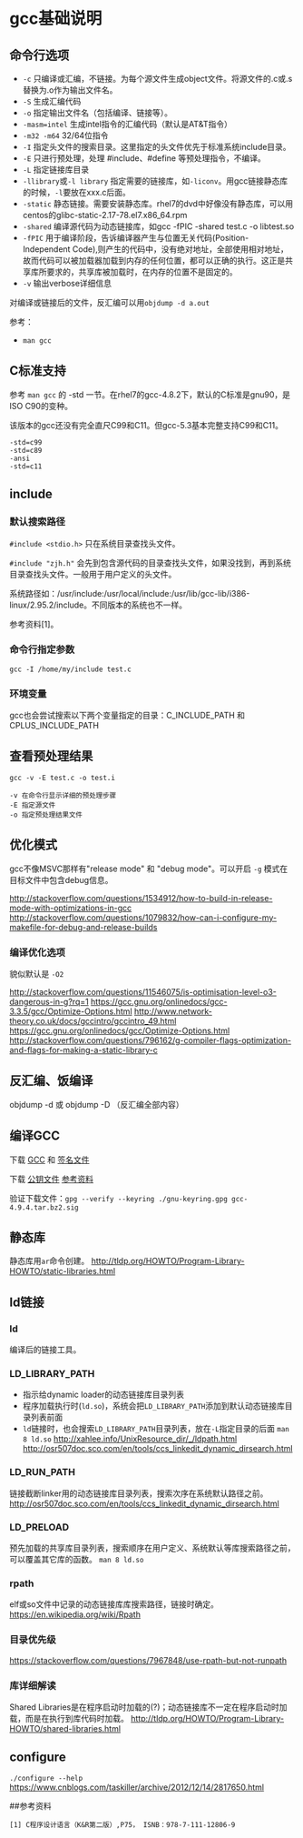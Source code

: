 # gcc基础说明

## 命令行选项

* `-c` 只编译或汇编，不链接。为每个源文件生成object文件。将源文件的.c或.s替换为.o作为输出文件名。
* `-S` 生成汇编代码
* `-o` 指定输出文件名（包括编译、链接等）。
* `-masm=intel` 生成intel指令的汇编代码（默认是AT&T指令）
* `-m32 -m64` 32/64位指令
* `-I` 指定头文件的搜索目录。这里指定的头文件优先于标准系统include目录。
* `-E` 只进行预处理，处理 #include、#define 等预处理指令，不编译。
* `-L` 指定链接库目录
* `-llibrary`或`-l library` 指定需要的链接库，如`-liconv`。用gcc链接静态库的时候，`-l`要放在xxx.c后面。
* `-static` 静态链接。需要安装静态库。rhel7的dvd中好像没有静态库，可以用centos的glibc-static-2.17-78.el7.x86_64.rpm
* `-shared` 编译源代码为动态链接库，如gcc -fPIC -shared test.c -o libtest.so
* `-fPIC` 用于编译阶段，告诉编译器产生与位置无关代码(Position-Independent Code),则产生的代码中，没有绝对地址，全部使用相对地址，故而代码可以被加载器加载到内存的任何位置，都可以正确的执行。这正是共享库所要求的，共享库被加载时，在内存的位置不是固定的。
* `-v` 输出verbose详细信息

对编译或链接后的文件，反汇编可以用`objdump -d a.out`

参考：
* `man gcc`

## C标准支持

参考 `man gcc` 的 -std 一节。在rhel7的gcc-4.8.2下，默认的C标准是gnu90，是ISO C90的变种。

该版本的gcc还没有完全直尺C99和C11。但gcc-5.3基本完整支持C99和C11。

	-std=c99
	-std=c89
	-ansi
	-std=c11

## include

### 默认搜索路径

`#include <stdio.h>` 只在系统目录查找头文件。

`#include "zjh.h"` 会先到包含源代码的目录查找头文件，如果没找到，再到系统目录查找头文件。一般用于用户定义的头文件。

系统路径如：/usr/include:/usr/local/include:/usr/lib/gcc-lib/i386-linux/2.95.2/include。不同版本的系统也不一样。

参考资料[1]。

### 命令行指定参数

`gcc -I /home/my/include test.c`

### 环境变量

gcc也会尝试搜索以下两个变量指定的目录：C_INCLUDE_PATH 和 CPLUS_INCLUDE_PATH

## 查看预处理结果

`gcc -v -E test.c -o test.i`

	-v 在命令行显示详细的预处理步骤
	-E 指定源文件
	-o 指定预处理结果文件

## 优化模式

gcc不像MSVC那样有"release mode" 和 "debug mode"。可以开启 `-g` 模式在目标文件中包含debug信息。

http://stackoverflow.com/questions/1534912/how-to-build-in-release-mode-with-optimizations-in-gcc
http://stackoverflow.com/questions/1079832/how-can-i-configure-my-makefile-for-debug-and-release-builds

### 编译优化选项

貌似默认是 `-O2`

http://stackoverflow.com/questions/11546075/is-optimisation-level-o3-dangerous-in-g?rq=1
https://gcc.gnu.org/onlinedocs/gcc-3.3.5/gcc/Optimize-Options.html
http://www.network-theory.co.uk/docs/gccintro/gccintro_49.html
https://gcc.gnu.org/onlinedocs/gcc/Optimize-Options.html
http://stackoverflow.com/questions/796162/g-compiler-flags-optimization-and-flags-for-making-a-static-library-c

## 反汇编、饭编译

objdump -d 或 objdump -D （反汇编全部内容）

## 编译GCC

下载 [GCC](ftp://mirrors.kernel.org/gnu/gcc/gcc-4.9.4/gcc-4.9.4.tar.bz2) 和 [签名文件](ftp://mirrors.kernel.org/gnu/gcc/gcc-4.9.4/gcc-4.9.4.tar.bz2.sig)

下载 [公钥文件](https://ftp.gnu.org/gnu/gnu-keyring.gpg) [参考资料](http://stackoverflow.com/questions/15331015/how-to-verify-downloaded-file-with-sig-file)

验证下载文件：`gpg --verify --keyring ./gnu-keyring.gpg gcc-4.9.4.tar.bz2.sig`

## 静态库

静态库用`ar`命令创建。
http://tldp.org/HOWTO/Program-Library-HOWTO/static-libraries.html

## ld链接

### ld

编译后的链接工具。

### LD_LIBRARY_PATH

* 指示给dynamic loader的动态链接库目录列表
* 程序加载执行时(`ld.so`)，系统会把`LD_LIBRARY_PATH`添加到默认动态链接库目录列表前面
* `ld`链接时，也会搜索`LD_LIBRARY_PATH`目录列表，放在`-L`指定目录的后面
`man 8 ld.so`
http://xahlee.info/UnixResource_dir/_/ldpath.html
http://osr507doc.sco.com/en/tools/ccs_linkedit_dynamic_dirsearch.html

### LD_RUN_PATH

链接截断linker用的动态链接库目录列表，搜索次序在系统默认路径之前。
http://osr507doc.sco.com/en/tools/ccs_linkedit_dynamic_dirsearch.html

### LD_PRELOAD

预先加载的共享库目录列表，搜索顺序在用户定义、系统默认等库搜索路径之前，可以覆盖其它库的函数。
`man 8 ld.so`

### rpath

elf或so文件中记录的动态链接库库搜索路径，链接时确定。
https://en.wikipedia.org/wiki/Rpath

### 目录优先级

https://stackoverflow.com/questions/7967848/use-rpath-but-not-runpath

### 库详细解读

Shared Libraries是在程序启动时加载的(?)；动态链接库不一定在程序启动时加载，而是在执行到库代码时加载。
http://tldp.org/HOWTO/Program-Library-HOWTO/shared-libraries.html

## configure

`./configure --help`
https://www.cnblogs.com/taskiller/archive/2012/12/14/2817650.html

##参考资料

	[1] C程序设计语言（K&R第二版）,P75， ISNB：978-7-111-12806-9

